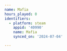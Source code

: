 ```yaml
---
name: Mafia
hours_played: 0
identifiers:
  - platform: steam
    appid: '40990'
    name: Mafia
    synced_on: '2024-07-04'

---
```

